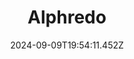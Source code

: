 ---
title: Alphredo
url: https://alphredo.app
date: "2024-09-09T19:54:11.452Z"
collection:
  - Colour
type: Collections
kind: tool
---
